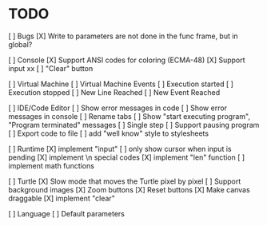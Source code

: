 TODO
====

[ ] Bugs
    [X] Write to parameters are not done in the func frame, but in global?
    
[ ] Console
    [X] Support ANSI codes for coloring (ECMA-48)
    [X] Support input                                                                                                                                                xx
    [ ] "Clear" button  

[ ] Virtual Machine
    [ ] Virtual Machine Events
        [ ] Execution started
        [ ] Execution stopped
        [ ] New Line Reached
        [ ] New Event Reached

[ ] IDE/Code Editor
    [ ] Show error messages in code
    [ ] Show error messages in console
    [ ] Rename tabs
    [ ] Show "start executing program", "Program terminated" messages
    [ ] Single step
    [ ] Support pausing program
    [ ] Export code to file
    [ ] add "well know" style to stylesheets

[ ] Runtime
    [X] implement "input"
    [ ] only show cursor when input is pending
    [X] implement \n special codes
    [X] implement "len" function
    [ ] implement math functions

[ ] Turtle
    [X] Slow mode that moves the Turtle pixel by pixel
    [ ] Support background images
    [X] Zoom buttons
    [X] Reset buttons
    [X] Make canvas draggable
    [X] implement "clear"

[ ] Language
    [ ] Default parameters
    
